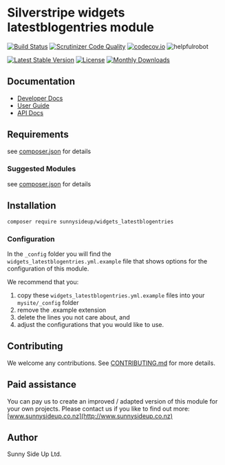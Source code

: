 # Silverstripe widgets latestblogentries module
[![Build Status](https://travis-ci.org/sunnysideup/silverstripe-widgets_latestblogentries.svg?branch=master)](https://travis-ci.org/sunnysideup/silverstripe-widgets_latestblogentries)
[![Scrutinizer Code Quality](https://scrutinizer-ci.com/g/sunnysideup/silverstripe-widgets_latestblogentries/badges/quality-score.png?b=master)](https://scrutinizer-ci.com/g/sunnysideup/silverstripe-widgets_latestblogentries/?branch=master)
[![codecov.io](https://codecov.io/github/sunnysideup/silverstripe-widgets_latestblogentries/coverage.svg?branch=master)](https://codecov.io/github/sunnysideup/silverstripe-widgets_latestblogentries?branch=master)
![helpfulrobot](https://helpfulrobot.io/sunnysideup/widgets_latestblogentries/badge)

[![Latest Stable Version](https://poser.pugx.org/sunnysideup/widgets_latestblogentries/version)](https://packagist.org/packages/sunnysideup/widgets_latestblogentries)
[![License](https://poser.pugx.org/sunnysideup/widgets_latestblogentries/license)](https://packagist.org/packages/sunnysideup/widgets_latestblogentries)
[![Monthly Downloads](https://poser.pugx.org/sunnysideup/widgets_latestblogentries/d/monthly)](https://packagist.org/packages/sunnysideup/widgets_latestblogentries)


## Documentation



 * [Developer Docs](docs/en/INDEX.md)
 * [User Guide](docs/en/userguide.md)
 * [API Docs](http://docs.ssmods.com/sunnysideup/widgets_latestblogentries/classes.xhtml)

## Requirements



see [composer.json](composer.json) for details

### Suggested Modules



see [composer.json](composer.json) for details


## Installation


```
composer require sunnysideup/widgets_latestblogentries
```

### Configuration



In the `_config` folder you will find the `widgets_latestblogentries.yml.example`
file that shows options for the configuration of this module.

We recommend that you:

  1. copy these `widgets_latestblogentries.yml.example` files into your
`mysite/_config` folder
  2. remove the .example extension
  3. delete the lines you not care about, and
  4. adjust the configurations that you would like to use.


## Contributing



We welcome any contributions. See [CONTRIBUTING.md](CONTRIBUTING.md) for more details.

## Paid assistance



You can pay us to create an improved / adapted version of this module for your own projects.  Please contact us if you like to find out more: [www.sunnysideup.co.nz](http://www.sunnysideup.co.nz)

## Author



Sunny Side Up Ltd.
